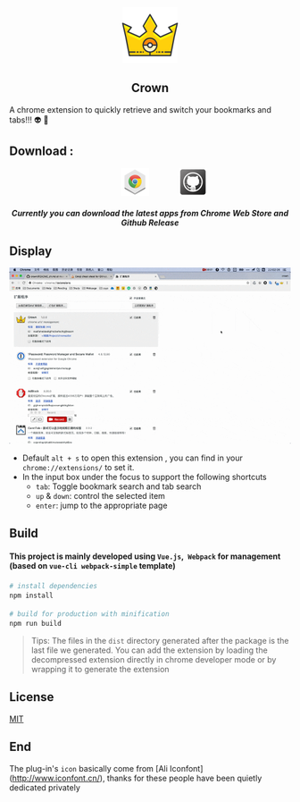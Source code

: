 <p align="center">
    <img src="/img/crown.svg"  width="100">
</p>

<h2 align="center">Crown</h2>

A chrome extension to quickly retrieve and switch your bookmarks and tabs!!! :alien: :punch:

## Download :

<p align="center">
    <a style="margin:0 50px;" href="https://chrome.google.com/webstore/detail/crown/bfmniheobinjpgcoljkfhhalfeambejo?utm_source=chrome-ntp-icon"><img src="/img/chrome-icon.png"></a>
    <a href="https://github.com/crown3/crown/releases"><img src="/img/Github.png"></a>
</p>

<h5 align="center">Currently you can download the latest apps from Chrome Web Store and  Github Release</h5>

## Display

<p align="center">
    <img src="/img/intro.gif">
</p>

* Default `alt + s` to open this extension , you can find in your `chrome://extensions/` to set it.
* In the input box under the focus to support the following shortcuts
    - `tab`: Toggle bookmark search and tab search
    - `up` & `down`: control the selected item
    - `enter`: jump to the appropriate page

## Build

#### This project is mainly developed using `Vue.js`,` Webpack` for management (based on `vue-cli webpack-simple` template)

```bash
# install dependencies
npm install

# build for production with minification
npm run build
```

> Tips: The files in the `dist` directory generated after the package is the last file we generated. You can add the extension by loading the decompressed extension directly in chrome developer mode or by wrapping it to generate the extension

## License

[MIT](http://opensource.org/licenses/MIT)

## End

The plug-in's `icon` basically come from [Ali Iconfont] (http://www.iconfont.cn/), thanks for these people have been quietly dedicated privately
